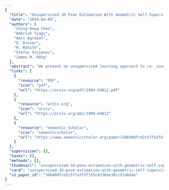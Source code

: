 ```yaml
---
{
  "title": "Unsupervised 3D Pose Estimation With Geometric Self-Supervision",
  "date": "2019-04-09",
  "authors": [
    "Ching-Hang Chen",
    "Ambrish Tyagi",
    "Amit Agrawal",
    "D. Drover",
    "M. Rohith",
    "Stefan Stojanov",
    "James M. Rehg"
  ],
  "abstract": "We present an unsupervised learning approach to re- cover 3D human pose from 2D skeletal joints extracted from a single image. Our method does not require any multi- view image data, 3D skeletons, correspondences between 2D-3D points, or use previously learned 3D priors during training. A lifting network accepts 2D landmarks as inputs and generates a corresponding 3D skeleton estimate. Dur- ing training, the recovered 3D skeleton is reprojected on random camera viewpoints to generate new ‘synthetic’ 2D poses. By lifting the synthetic 2D poses back to 3D and re-projecting them in the original camera view, we can de- fine self-consistency loss both in 3D and in 2D. The training can thus be self supervised by exploiting the geometric self- consistency of the lift-reproject-lift process. We show that self-consistency alone is not sufficient to generate realistic skeletons, however adding a 2D pose discriminator enables the lifter to output valid 3D poses. Additionally, to learn from 2D poses ‘in the wild’, we train an unsupervised 2D domain adapter network to allow for an expansion of 2D data. This improves results and demonstrates the useful- ness of 2D pose data for unsupervised 3D lifting. Results on Human3.6M dataset for 3D human pose estimation demon- strate that our approach improves upon the previous un- supervised methods by 30% and outperforms many weakly supervised approaches that explicitly use 3D data.",
  "links": [
    {
      "resource": "PDF",
      "icon": "pdf",
      "url": "https://arxiv.org/pdf/1904.04812.pdf"
    },
    {
      "resource": "arXiv.org",
      "icon": "arxiv",
      "url": "https://arxiv.org/abs/1904.04812"
    },
    {
      "resource": "Semantic Scholar",
      "icon": "semanticscholar",
      "url": "https://www.semanticscholar.org/paper/58640dfcd2c57fa3fdf155c4336ee30cc91a0dde"
    }
  ],
  "supervision": [],
  "tasks": [],
  "methods": [],
  "thumbnail": "unsupervised-3d-pose-estimation-with-geometric-self-supervision-thumb.jpg",
  "card": "unsupervised-3d-pose-estimation-with-geometric-self-supervision-card.jpg",
  "s2_paper_id": "58640dfcd2c57fa3fdf155c4336ee30cc91a0dde"
}
---
```


